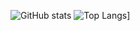 ![GitHub stats](https://github-readme-stats.vercel.app/api?username=HoKyoung-Kim&show_icons=true&theme=radical)
![Top Langs](https://github-readme-stats.vercel.app/api/top-langs/?username=HoKyoung-Kim)]

<!---
HoKyoung-Kim/HoKyoung-Kim is a ✨ special ✨ repository because its `README.md` (this file) appears on your GitHub profile.
You can click the Preview link to take a look at your changes.
--->

